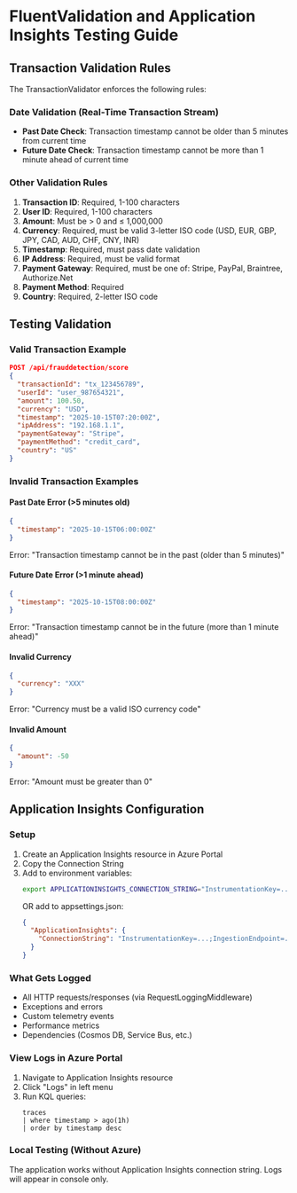 # FluentValidation and Application Insights Testing Guide

## Transaction Validation Rules

The TransactionValidator enforces the following rules:

### Date Validation (Real-Time Transaction Stream)
- **Past Date Check**: Transaction timestamp cannot be older than 5 minutes from current time
- **Future Date Check**: Transaction timestamp cannot be more than 1 minute ahead of current time

### Other Validation Rules
1. **Transaction ID**: Required, 1-100 characters
2. **User ID**: Required, 1-100 characters
3. **Amount**: Must be > 0 and ≤ 1,000,000
4. **Currency**: Required, must be valid 3-letter ISO code (USD, EUR, GBP, JPY, CAD, AUD, CHF, CNY, INR)
5. **Timestamp**: Required, must pass date validation
6. **IP Address**: Required, must be valid format
7. **Payment Gateway**: Required, must be one of: Stripe, PayPal, Braintree, Authorize.Net
8. **Payment Method**: Required
9. **Country**: Required, 2-letter ISO code

## Testing Validation

### Valid Transaction Example
```json
POST /api/frauddetection/score
{
  "transactionId": "tx_123456789",
  "userId": "user_987654321",
  "amount": 100.50,
  "currency": "USD",
  "timestamp": "2025-10-15T07:20:00Z",
  "ipAddress": "192.168.1.1",
  "paymentGateway": "Stripe",
  "paymentMethod": "credit_card",
  "country": "US"
}
```

### Invalid Transaction Examples

#### Past Date Error (>5 minutes old)
```json
{
  "timestamp": "2025-10-15T06:00:00Z"
}
```
Error: "Transaction timestamp cannot be in the past (older than 5 minutes)"

#### Future Date Error (>1 minute ahead)
```json
{
  "timestamp": "2025-10-15T08:00:00Z"
}
```
Error: "Transaction timestamp cannot be in the future (more than 1 minute ahead)"

#### Invalid Currency
```json
{
  "currency": "XXX"
}
```
Error: "Currency must be a valid ISO currency code"

#### Invalid Amount
```json
{
  "amount": -50
}
```
Error: "Amount must be greater than 0"

## Application Insights Configuration

### Setup
1. Create an Application Insights resource in Azure Portal
2. Copy the Connection String
3. Add to environment variables:
   ```bash
   export APPLICATIONINSIGHTS_CONNECTION_STRING="InstrumentationKey=...;IngestionEndpoint=..."
   ```
   OR add to appsettings.json:
   ```json
   {
     "ApplicationInsights": {
       "ConnectionString": "InstrumentationKey=...;IngestionEndpoint=..."
     }
   }
   ```

### What Gets Logged
- All HTTP requests/responses (via RequestLoggingMiddleware)
- Exceptions and errors
- Custom telemetry events
- Performance metrics
- Dependencies (Cosmos DB, Service Bus, etc.)

### View Logs in Azure Portal
1. Navigate to Application Insights resource
2. Click "Logs" in left menu
3. Run KQL queries:
   ```kusto
   traces
   | where timestamp > ago(1h)
   | order by timestamp desc
   ```

### Local Testing (Without Azure)
The application works without Application Insights connection string. Logs will appear in console only.
